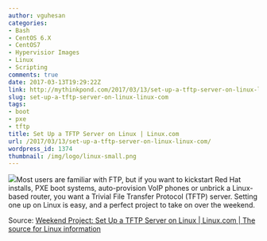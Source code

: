 ```yaml
---
author: vguhesan
categories:
- Bash
- CentOS 6.X
- CentOS7
- Hypervisior Images
- Linux
- Scripting
comments: true
date: 2017-03-13T19:29:22Z
link: http://mythinkpond.com/2017/03/13/set-up-a-tftp-server-on-linux-linux-com/
slug: set-up-a-tftp-server-on-linux-linux-com
tags:
- boot
- pxe
- tftp
title: Set Up a TFTP Server on Linux | Linux.com
url: /2017/03/13/set-up-a-tftp-server-on-linux-linux-com/
wordpress_id: 1374
thumbnail: /img/logo/linux-small.png
---
```


[![](/img/2017/03/linuxlogo.png)](/img/2016/11/linuxlogo.png)Most users are familiar with FTP, but if you want to kickstart Red Hat installs, PXE boot systems, auto-provision VoIP phones or unbrick a Linux-based router, you want a Trivial File Transfer Protocol (TFTP) server. Setting one up on Linux is easy, and a perfect project to take on over the weekend.

Source: [Weekend Project: Set Up a TFTP Server on Linux | Linux.com | The source for Linux information](https://www.linux.com/learn/weekend-project-set-tftp-server-linux)
